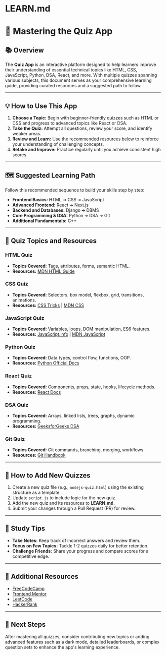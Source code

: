 # LEARN.md

# 🎯 Mastering the Quiz App

## 📚 Overview

The **Quiz App** is an interactive platform designed to help learners improve their understanding of essential technical topics like HTML, CSS, JavaScript, Python, DSA, React, and more. With multiple quizzes spanning various subjects, this document serves as your comprehensive learning guide, providing curated resources and a suggested path to follow.

---

## 💡 How to Use This App

1. **Choose a Topic:** Begin with beginner-friendly quizzes such as HTML or CSS and progress to advanced topics like React or DSA.
2. **Take the Quiz:** Attempt all questions, review your score, and identify weaker areas.
3. **Review and Learn:** Use the recommended resources below to reinforce your understanding of challenging concepts.
4. **Retake and Improve:** Practice regularly until you achieve consistent high scores.

---

## 🗺️ Suggested Learning Path

Follow this recommended sequence to build your skills step by step:

* **Frontend Basics:** HTML ➜ CSS ➜ JavaScript
* **Advanced Frontend:** React ➜ Next.js
* **Backend and Databases:** Django ➜ DBMS
* **Core Programming & DSA:** Python ➜ DSA ➜ Git
* **Additional Fundamentals:** C++

---

## 📖 Quiz Topics and Resources

### **HTML Quiz**

* **Topics Covered:** Tags, attributes, forms, semantic HTML.
* **Resources:** [MDN HTML Guide](https://developer.mozilla.org/en-US/docs/Web/HTML)

### **CSS Quiz**

* **Topics Covered:** Selectors, box model, flexbox, grid, transitions, animations.
* **Resources:** [CSS Tricks](https://css-tricks.com/) | [MDN CSS](https://developer.mozilla.org/en-US/docs/Web/CSS)

### **JavaScript Quiz**

* **Topics Covered:** Variables, loops, DOM manipulation, ES6 features.
* **Resources:** [JavaScript.info](https://javascript.info/) | [MDN JavaScript](https://developer.mozilla.org/en-US/docs/Web/JavaScript)

### **Python Quiz**

* **Topics Covered:** Data types, control flow, functions, OOP.
* **Resources:** [Python Official Docs](https://docs.python.org/3/tutorial/index.html)

### **React Quiz**

* **Topics Covered:** Components, props, state, hooks, lifecycle methods.
* **Resources:** [React Docs](https://react.dev/)

### **DSA Quiz**

* **Topics Covered:** Arrays, linked lists, trees, graphs, dynamic programming.
* **Resources:** [GeeksforGeeks DSA](https://www.geeksforgeeks.org/data-structures/)

### **Git Quiz**

* **Topics Covered:** Git commands, branching, merging, workflows.
* **Resources:** [Git Handbook](https://git-scm.com/book/en/v2)

---

## 🔧 How to Add New Quizzes

1. Create a new quiz file (e.g., `nodejs-quiz.html`) using the existing structure as a template.
2. Update `script.js` to include logic for the new quiz.
3. Add the new quiz and its resources to **LEARN.md**.
4. Submit your changes through a Pull Request (PR) for review.

---

## 🔎 Study Tips

* **Take Notes:** Keep track of incorrect answers and review them.
* **Focus on Few Topics:** Tackle 1-2 quizzes daily for better retention.
* **Challenge Friends:** Share your progress and compare scores for a competitive edge.

---

## 🌟 Additional Resources

* [FreeCodeCamp](https://www.freecodecamp.org/)
* [Frontend Mentor](https://www.frontendmentor.io/)
* [LeetCode](https://leetcode.com/)
* [HackerRank](https://www.hackerrank.com/)

---

## 🚀 Next Steps

After mastering all quizzes, consider contributing new topics or adding advanced features such as a dark mode, detailed leaderboards, or complex question sets to enhance the app's learning experience.
